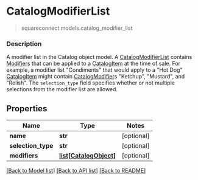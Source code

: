 # CatalogModifierList
> squareconnect.models.catalog_modifier_list

### Description

A modifier list in the Catalog object model. A [CatalogModifierList](#type-catalogmodifierlist) contains [Modifier](#type-catalogmodifier)s that can be applied to a [CatalogItem](#type-catalogitem) at the time of sale.  For example, a modifier list \"Condiments\" that would apply to a \"Hot Dog\" [CatalogItem](#type-catalogitem) might contain [CatalogModifier](#type-catalogmodifier)s \"Ketchup\", \"Mustard\", and \"Relish\". The `selection_type` field specifies whether or not multiple selections from the modifier list are allowed.

## Properties
Name | Type | Notes
------------ | ------------- | -------------
**name** | **str** | [optional] 
**selection_type** | **str** | [optional] 
**modifiers** | [**list[CatalogObject]**](CatalogObject.md) | [optional] 

[[Back to Model list]](../README.md#documentation-for-models) [[Back to API list]](../README.md#documentation-for-api-endpoints) [[Back to README]](../README.md)


